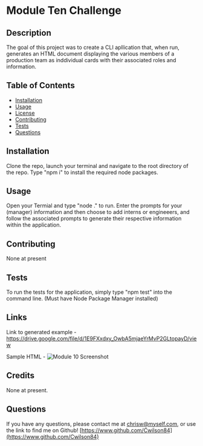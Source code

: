 
# Module Ten Challenge

## Description

The goal of this project was to create a CLI apllication that, when run, generates an HTML document displaying the various members of a production team as inddividual cards with their associated roles and information.

## Table of Contents

* [Installation](#installation)
* [Usage](#usage)
* [License](#license)
* [Contributing](#contributing)
* [Tests](#tests)
* [Questions](#questions)

## Installation

Clone the repo, launch your terminal and navigate to the root directory of the repo. Type "npm i" to install the required node packages. 

## Usage

Open your Termial and type "node ." to run. Enter the prompts for your (manager) information and then choose to add interns or engineeers, and follow the associated prompts to generate their respective information within the application.

## Contributing

None at present

## Tests

To run the tests for the application, simply type "npm test" into the command line. (Must have Node Package Manager installed)

## Links

Link to generated example - https://drive.google.com/file/d/1E9FXxdxy_OwbA5mjaeYrMvP2GLtopayD/view

Sample HTML - ![Module 10 Screenshot](https://user-images.githubusercontent.com/120229536/233866809-85c9ede1-be92-4d2c-becc-633e99a589b5.png)


## Credits

None at present.

## Questions

If you have any questions, please contact me at chrisw@myself.com, or use the link to find me on Github! [https://www.github.com/Cwilson84](https://www.github.com/Cwilson84)
